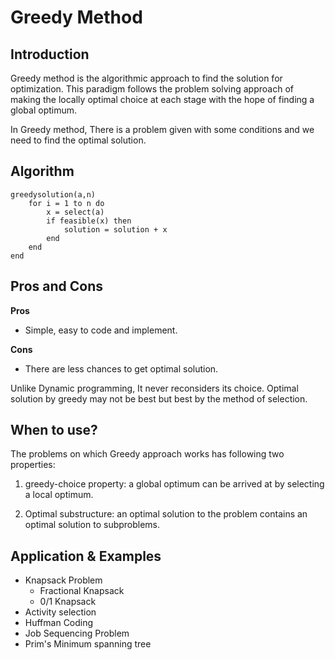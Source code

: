 # Greedy Method
## Introduction
Greedy method is the algorithmic approach to find the solution for optimization. This paradigm  follows the problem solving approach of making the locally optimal choice at each stage with the hope of finding a global optimum.

In Greedy method, There is a problem given with some conditions and we need to find the optimal solution.

## Algorithm
```
greedysolution(a,n)
	for i = 1 to n do
		x = select(a)
		if feasible(x) then
			solution = solution + x 
		end
	end
end
```
## Pros and Cons
**Pros**
 - Simple, easy to code and implement.

**Cons** 
 - There are less chances to get optimal solution.

Unlike Dynamic programming, It never reconsiders its choice. Optimal solution by greedy may not be best but best by the method of selection.

## When to use?
The problems on which Greedy approach works has following two properties: 
 
1. greedy-choice property: a global optimum can be arrived at by selecting a local optimum.

2. Optimal substructure: an optimal solution to the problem contains an optimal solution to subproblems.

## Application & Examples
 - Knapsack Problem
 	- Fractional Knapsack
 	- 0/1 Knapsack 
 - Activity selection
 - Huffman Coding
 - Job Sequencing Problem
 - Prim's Minimum spanning tree
